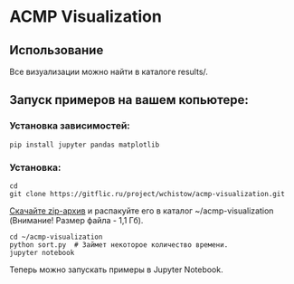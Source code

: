 # ACMP Visualization

## Использование

Все визуализации можно найти в каталоге results/.

## Запуск примеров на вашем копьютере:

### Установка зависимостей:

```
pip install jupyter pandas matplotlib
```

### Установка:

```
cd
git clone https://gitflic.ru/project/wchistow/acmp-visualization.git
```
[Скачайте zip-архив](https://acmp.ru/download/status.7z) и распакуйте его в каталог ~/acmp-visualization (Внимание! Размер файла - 1,1 Гб).

```
cd ~/acmp-visualization
python sort.py  # Займет некоторое количество времени.
jupyter notebook
```
Теперь можно запускать примеры в Jupyter Notebook.

